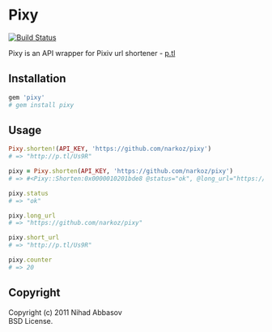 # Pixy

[![Build Status](https://secure.travis-ci.org/NARKOZ/pixy.png)](http://travis-ci.org/NARKOZ/pixy)

Pixy is an API wrapper for Pixiv url shortener - [p.tl](http://p.tl/)

## Installation

```ruby
gem 'pixy'
# gem install pixy
```

## Usage

```ruby
Pixy.shorten!(API_KEY, 'https://github.com/narkoz/pixy')
# => "http://p.tl/Us9R"

pixy = Pixy.shorten(API_KEY, 'https://github.com/narkoz/pixy')
# => #<Pixy::Shorten:0x0000010201bde8 @status="ok", @long_url="https://github.com/narkoz/pixy", @short_url="http://p.tl/Us9R", @counter=20>

pixy.status
# => "ok"

pixy.long_url
# => "https://github.com/narkoz/pixy"

pixy.short_url
# => "http://p.tl/Us9R"

pixy.counter
# => 20
```

## Copyright

Copyright (c) 2011 Nihad Abbasov    
BSD License.
